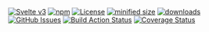 [![Svelte v3](https://img.shields.io/badge/svelte-v3-orange.svg)](https://svelte.dev)
[![npm](https://img.shields.io/npm/v/entitlement-provider-frontend.svg)](https://www.npmjs.com/package/entitlement-provider-frontend)
[![License](https://img.shields.io/badge/License-BSD%203--Clause-blue.svg)](https://opensource.org/licenses/BSD-3-Clause)
[![minified size](https://badgen.net/bundlephobia/min/entitlement-provider-frontend)](https://bundlephobia.com/result?p=entitlement-provider-frontend)
[![downloads](http://img.shields.io/npm/dm/entitlement-provider-frontend.svg?style=flat-square)](https://npmjs.org/package/entitlement-provider-frontend)
[![GitHub Issues](https://img.shields.io/github/issues/arlac77/entitlement-provider-frontend.svg?style=flat-square)](https://github.com/arlac77/entitlement-provider-frontend/issues)
[![Build Action Status](https://img.shields.io/endpoint.svg?url=https%3A%2F%2Factions-badge.atrox.dev%2Farlac77%2Fentitlement-provider-frontend%2Fbadge&style=flat)](https://actions-badge.atrox.dev/arlac77/entitlement-provider-frontend/goto)
[![Coverage Status](https://coveralls.io/repos/arlac77/entitlement-provider-frontend/badge.svg)](https://coveralls.io/github/arlac77/entitlement-provider-frontend)
